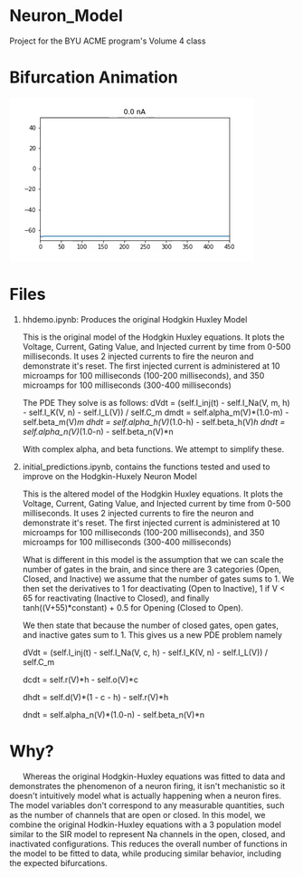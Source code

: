 # Neuron_Model
Project for the BYU ACME program's Volume 4 class

# Bifurcation Animation
![](bifurcation_animation.gif)

# Files
1) hhdemo.ipynb:  Produces the original Hodgkin Huxley Model
    
    This is the original model of the Hodgkin Huxley equations. It plots the Voltage, Current, Gating Value, and Injected current by time from 0-500 milliseconds. It uses 2 injected currents to fire the neuron and demonstrate it's reset. The first injected current is administered at 10 microamps for 100 milliseconds (100-200 milliseconds), and 350 microamps for 100 milliseconds (300-400 milliseconds)
    
    The PDE They solve is as follows:
        dVdt = (self.I_inj(t) - self.I_Na(V, m, h) - self.I_K(V, n) - self.I_L(V)) / self.C_m
        dmdt = self.alpha_m(V)*(1.0-m) - self.beta_m(V)*m
        dhdt = self.alpha_h(V)*(1.0-h) - self.beta_h(V)*h
        dndt = self.alpha_n(V)*(1.0-n) - self.beta_n(V)*n
    
    With complex alpha, and beta functions. We attempt to simplify these.
    
2) initial_predictions.ipynb, contains the functions tested and used to improve on the Hodgkin-Huxely Neuron Model
    
    This is the altered model of the Hodgkin Huxley equations. It plots the Voltage, Current, Gating Value, and Injected current by time from 0-500 milliseconds. It uses 2 injected currents to fire the neuron and demonstrate it's reset. The first injected current is administered at 10 microamps for 100 milliseconds (100-200 milliseconds), and 350 microamps for 100 milliseconds (300-400 milliseconds)
    
    What is different in this model is the assumption that we can scale the number of gates in the brain, and since there are 3 categories (Open, Closed, and Inactive) we assume that the number of gates sums to 1. We then set the derivatives to 1 for deactivating (Open to Inactive), 1 if V < 65 for reactivating (Inactive to Closed), and finally tanh((V+55)*constant) + 0.5 for Opening (Closed to Open).  
    
    We then state that because the number of closed gates, open gates, and inactive gates sum to 1. This gives us a new PDE problem namely 
        
    dVdt = (self.I_inj(t) - self.I_Na(V, c, h) - self.I_K(V, n) - self.I_L(V)) / self.C_m
    
    dcdt = self.r(V)*h - self.o(V)*c
    
    dhdt = self.d(V)*(1 - c - h) - self.r(V)*h
    
    dndt = self.alpha_n(V)*(1.0-n) - self.beta_n(V)*n
        
# Why?
&nbsp;&nbsp;&nbsp;&nbsp;&nbsp;&nbsp;Whereas the original Hodgkin-Huxley equations was fitted to data and demonstrates the phenomenon of a neuron firing, it isn't mechanistic so it doesn't intuitively model what is actually happening when a neuron fires. The model variables don't correspond to any measurable quantities, such as the number of channels that are open or closed. In this model, we combine the original Hodkin-Huxley equations with a 3 population model similar to the SIR model to represent Na channels in the open, closed, and inactivated configurations. This reduces the overall number of functions in the model to be fitted to data, while producing similar behavior, including the expected bifurcations.

